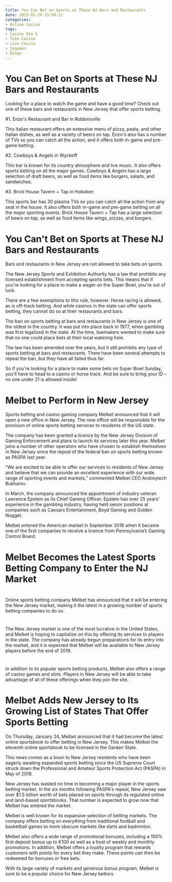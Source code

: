 ```yaml
---
title: You Can Bet on Sports at These NJ Bars and Restaurants
date: 2023-01-29 15:58:11
categories:
- Online Casino
tags:
- Casino Gta 5
- Toto Casino
- Live Casino
- 1xgames
- Bingo
---
```



#  You Can Bet on Sports at These NJ Bars and Restaurants

Looking for a place to watch the game and have a good time? Check out one of these bars and restaurants in New Jersey that offer sports betting.

#1. Enzo's Restaurant and Bar in Robbinsville

This Italian restaurant offers an extensive menu of pizza, pasta, and other Italian dishes, as well as a variety of beers on tap. Enzo's also has a number of TVs so you can catch all the action, and it offers both in-game and pre-game betting.

#2. Cowboys & Angels in Wyckoff

This bar is known for its country atmosphere and live music. It also offers sports betting on all the major games. Cowboys & Angels has a large selection of draft beers, as well as food items like burgers, salads, and sandwiches.

#3. Brick House Tavern + Tap in Hoboken

This sports bar has 30 plasma TVs so you can catch all the action from any seat in the house. It also offers both in-game and pre-game betting on all the major sporting events. Brick House Tavern + Tap has a large selection of beers on tap, as well as food items like wings, pizzas, and burgers.

#  You Can't Bet on Sports at These NJ Bars and Restaurants

Bars and restaurants in New Jersey are not allowed to take bets on sports.

The New Jersey Sports and Exhibition Authority has a law that prohibits any licensed establishment from accepting sports bets. This means that if you're looking for a place to make a wager on the Super Bowl, you're out of luck.

There are a few exemptions to this rule, however. Horse racing is allowed, as is off-track betting. And while casinos in the state can offer sports betting, they cannot do so at their restaurants and bars.

The ban on sports betting at bars and restaurants in New Jersey is one of the oldest in the country. It was put into place back in 1977, when gambling was first legalized in the state. At the time, lawmakers wanted to make sure that no one could place bets at their local watering hole.

The law has been amended over the years, but it still prohibits any type of sports betting at bars and restaurants. There have been several attempts to repeal the ban, but they have all failed thus far.

So if you're looking for a place to make some bets on Super Bowl Sunday, you'll have to head to a casino or horse track. And be sure to bring your ID – no one under 21 is allowed inside!

#  Melbet to Perform in New Jersey

Sports betting and casino gaming company Melbet announced that it will open a new office in New Jersey. The new office will be responsible for the provision of online sports betting services to residents of the US state.

The company has been granted a licence by the New Jersey Division of Gaming Enforcement and plans to launch its services later this year. Melbet joins a number of other operators who have chosen to establish themselves in New Jersey since the repeal of the federal ban on sports betting known as PASPA last year.

“We are excited to be able to offer our services to residents of New Jersey and believe that we can provide an excellent experience with our wide range of sporting events and markets,” commented Melbet CEO Andreytech Bukharov.

In March, the company announced the appointment of industry veteran Lawrence Epstein as its Chief Gaming Officer. Epstein has over 25 years’ experience in the gambling industry, having held senior positions at companies such as Caesars Entertainment, Boyd Gaming and Golden Nugget.

Melbet entered the American market in September 2018 when it became one of the first companies to receive a licence from Pennsylvania’s Gaming Control Board.

#  Melbet Becomes the Latest Sports Betting Company to Enter the NJ Market

#

Online sports betting company Melbet has announced that it will be entering the New Jersey market, making it the latest in a growing number of sports betting companies to do so.

#

The New Jersey market is one of the most lucrative in the United States, and Melbet is hoping to capitalize on this by offering its services to players in the state. The company has already begun preparations for its entry into the market, and it is expected that Melbet will be available to New Jersey players before the end of 2019.

#

In addition to its popular sports betting products, Melbet also offers a range of casino games and slots. Players in New Jersey will be able to take advantage of all of these offerings when they join the site.

#  Melbet Adds New Jersey to Its Growing List of States That Offer Sports Betting

On Thursday, January 24, Melbet announced that it had become the latest online sportsbook to offer betting in New Jersey. This makes Melbet the eleventh online sportsbook to be licensed in the Garden State.

This news comes as a boon to New Jersey residents who have been eagerly awaiting expanded sports betting since the US Supreme Court struck down the Professional and Amateur Sports Protection Act (PASPA) in May of 2018.

New Jersey has wasted no time in becoming a major player in the sports betting market. In the six months following PASPA's repeal, New Jersey saw over $1.5 billion worth of bets placed on sports through its regulated online and land-based sportsbooks. That number is expected to grow now that Melbet has entered the market.

Melbet is well known for its expansive selection of betting markets. The company offers betting on everything from traditional football and basketball games to more obscure markets like darts and badminton.

Melbet also offers a wide range of promotional bonuses, including a 100% first deposit bonus up to €100 as well as a host of weekly and monthly promotions. In addition, Melbet offers a loyalty program that rewards customers with points for every bet they make. These points can then be redeemed for bonuses or free bets.

With its large variety of markets and generous bonus program, Melbet is sure to be a popular choice for New Jersey bettors.